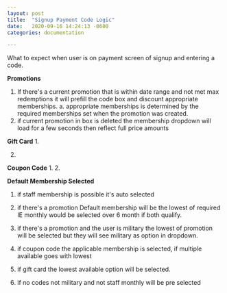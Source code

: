 ```yaml
---
layout: post
title:  "Signup Payment Code Logic"
date:   2020-09-16 14:24:13 -0600
categories: documentation

---
```

What to expect when user is on payment screen of signup and entering a code.

**Promotions**
1. If there's a current promotion that is within date range and not met max redemptions it will prefill the code box and discount appropriate memberships.
a. appropriate memberships is determined by the required memberships set when the promotion was created.
2. if current promotion in box is deleted the membership dropdown will load for a few seconds then reflect full price amounts


**Gift Card**
1. 

2. 

**Coupon Code**
1. 
2. 

**Default Membership Selected**
1. if staff membership is possible it's auto selected

2. if there's a promotion Default membership will be the lowest of required IE monthly would be selected over 6 month if both qualify. 

3. if there's a promotion and the user is military the lowest of promotion will be selected but they will see military as option in dropdown.

4. if coupon code the applicable membership is selected, if multiple available goes with lowest

5. if gift card the lowest available option will be selected.

6. if no codes not military and not staff monthly will be pre selected
